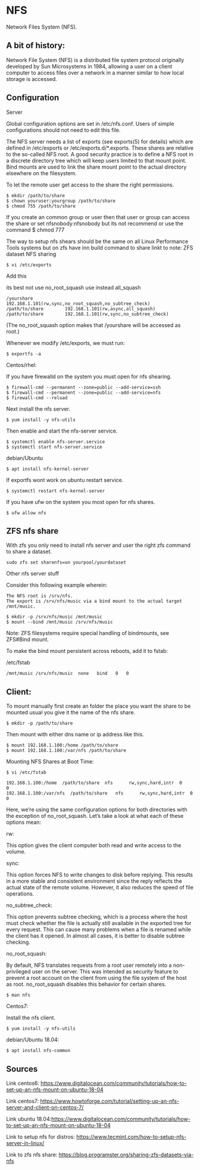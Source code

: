 # NFS

Network Files System (NFS).

## A bit of history:

Network File System (NFS) is a distributed file system protocol originally developed by Sun Microsystems in 1984, 
allowing a user on a client computer to access files over a network in a manner similar to how local storage is accessed.



## Configuration


Server


Global configuration options are set in /etc/nfs.conf. Users of simple configurations should not need to edit this file.

The NFS server needs a list of exports (see exports(5) for details) which are defined in /etc/exports or /etc/exports.d/*.exports. 
These shares are relative to the so-called NFS root. 
A good security practice is to define a NFS root in a discrete directory tree which will keep users limited to that mount point.
Bind mounts are used to link the share mount point to the actual directory elsewhere on the filesystem.

To let the remote user get access to the share the right permissions.

```
$ mkdir /path/to/share
$ chown youruser:yourgroup /path/to/share
$ chmod 755 /path/to/share
```
If you create an common group or user then that user or group can access the share or set nfsnobody:nfsnobody but 
its not recommend or use the command $ chmod 777 

The way to setup nfs shears should be the same on all Linux Performance Tools systems but on zfs have 
inn build command to share linkt to note: ZFS dataset NFS sharing

```
$ vi /etc/exports 
```
Add this 


its best not use no_root_squash use instead all_squash

```
/yourshare          192.168.1.101(rw,sync,no_root_squash,no_subtree_check)
/path/to/share        192.168.1.101(rw,async,all_squash)
/path/to/share        192.168.1.101(rw,sync,no_subtree_check)
```
(The no_root_squash option makes that /yourshare will be accessed as root.)

Whenever we modify /etc/exports, we must run:

```
$ exportfs -a
```

Centos/rhel: 

If you have firewalld on the system  you must open for nfs shearing.

```
$ firewall-cmd --permanent --zone=public --add-service=ssh
$ firewall-cmd --permanent --zone=public --add-service=nfs
$ firewall-cmd --reload
```
Next install the nfs server.

```
$ yum install -y nfs-utils
```
Then enable and start the nfs-server service.

```
$ systemctl enable nfs-server.service
$ systemctl start nfs-server.service

```
debian/Ubuntu 

```
$ apt install nfs-kernel-server
```

If exportfs wont work on ubuntu restart service.

```
$ systemctl restart nfs-kernel-server
```

If you have ufw on the system you most open for nfs shares.

```
$ ufw allow nfs 
```
## ZFS nfs share

With zfs you only need to install nfs server and user the right zfs command to share a dataset.

```
sudo zfs set sharenfs=on yourpool/yourdataset
```

Other nfs server stuff 

Consider this following example wherein:

    The NFS root is /srv/nfs.
    The export is /srv/nfs/music via a bind mount to the actual target /mnt/music.
    
```
$ mkdir -p /srv/nfs/music /mnt/music
$ mount --bind /mnt/music /srv/nfs/music
```
Note: ZFS filesystems require special handling of bindmounts, see ZFS#Bind mount.

To make the bind mount persistent across reboots, add it to fstab:

/etc/fstab

```
/mnt/music /srv/nfs/music  none   bind   0   0
```

## Client:

To mount manually first create an folder the place you want the 
share to be mounted usual you give it the name of the nfs share.

```
$ mkdir -p /path/to/share
```
Then mount with either dns name or ip address like this.

```
$ mount 192.168.1.100:/home /path/to/share
$ mount 192.168.1.100:/var/nfs /path/to/share
```
Mounting NFS Shares at Boot Time:

```
$ vi /etc/fstab
```

```
192.168.1.100:/home  /path/to/share  nfs      rw,sync,hard,intr  0     0
192.168.1.100:/var/nfs  /path/to/share   nfs      rw,sync,hard,intr  0     0
```
Here, we’re using the same configuration options for both directories with the exception of no_root_squash. Let’s take a look at what each of these options mean:

rw: 

This option gives the client computer 
both read and write access to the volume.
    
sync: 

This option forces NFS to write changes to disk before replying. This results in a more 
stable and consistent environment since the reply reflects the actual state of the remote volume. 
However, it also reduces the speed of file operations.

no_subtree_check: 

This option prevents subtree checking, which is a process where the host must check whether 
the file is actually still available in the exported tree for every request. This can cause many problems when a 
file is renamed while the client has it opened. In almost all cases, it is better to disable subtree checking.
    

no_root_squash: 

By default, NFS translates requests from a root user remotely into a non-privileged user on the server. 
This was intended as security feature to prevent a root account on the client from using the file system of the host as root. 
no_root_squash disables this behavior for certain shares.

```
$ man nfs

```
Centos7: 

Install the nfs client.

```
$ yum install -y nfs-utils 
```
debian/Ubuntu 18.04: 

```
$ apt install nfs-common
```



Sources
-------

Link centos6: https://www.digitalocean.com/community/tutorials/how-to-set-up-an-nfs-mount-on-ubuntu-18-04

Link centos7: https://www.howtoforge.com/tutorial/setting-up-an-nfs-server-and-client-on-centos-7/

Link ubuntu 18.04:https://www.digitalocean.com/community/tutorials/how-to-set-up-an-nfs-mount-on-ubuntu-18-04

Link to setup nfs for distros: https://www.tecmint.com/how-to-setup-nfs-server-in-linux/

Link to zfs nfs share: https://blog.programster.org/sharing-zfs-datasets-via-nfs


